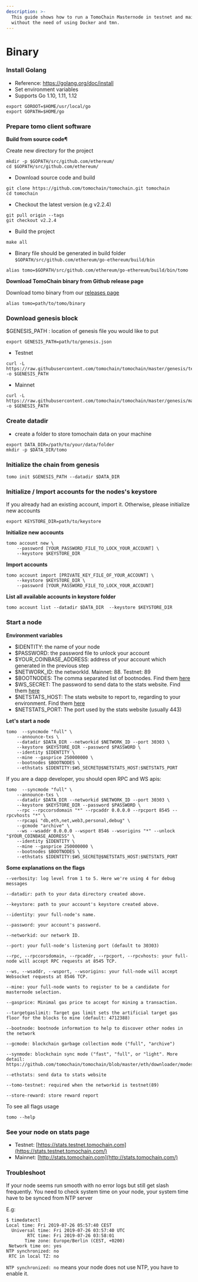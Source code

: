 ```yaml
---
description: >-
  This guide shows how to run a TomoChain Masternode in testnet and mainnet
  without the need of using Docker and tmn.
---
```


# Binary

### Install Golang <a id="install-golang"></a>

* Reference: https://golang.org/doc/install
* Set environment variables
* Supports Go 1.10, 1.11, 1.12

```text
export GOROOT=$HOME/usr/local/go
export GOPATH=$HOME/go
```

### Prepare tomo client software <a id="prepare-tomo-client-software"></a>

**Build from source code¶**

Create new directory for the project

```text
mkdir -p $GOPATH/src/github.com/ethereum/
cd $GOPATH/src/github.com/ethereum/
```

* Download source code and build

```text
git clone https://github.com/tomochain/tomochain.git tomochain
cd tomochain
```

* Checkout the latest version \(e.g v2.2.4\)

```text
git pull origin --tags
git checkout v2.2.4
```

* Build the project

```text
make all
```

* Binary file should be generated in build folder `$GOPATH/src/github.com/ethereum/go-ethereum/build/bin`

```text
alias tomo=$GOPATH/src/github.com/ethereum/go-ethereum/build/bin/tomo
```

**Download TomoChain binary from Github release page**

Download tomo binary from our [releases page](https://github.com/tomochain/tomochain/releases)

```text
alias tomo=path/to/tomo/binary
```

### Download genesis block <a id="download-genesis-block"></a>

$GENESIS\_PATH : location of genesis file you would like to put

```text
export GENESIS_PATH=path/to/genesis.json
```

* Testnet

```text
curl -L https://raw.githubusercontent.com/tomochain/tomochain/master/genesis/testnet.json -o $GENESIS_PATH
```

* Mainnet

```text
curl -L https://raw.githubusercontent.com/tomochain/tomochain/master/genesis/mainnet.json -o $GENESIS_PATH
```

### Create datadir <a id="create-datadir"></a>

* create a folder to store tomochain data on your machine

```text
export DATA_DIR=/path/to/your/data/folder
mkdir -p $DATA_DIR/tomo
```

### Initialize the chain from genesis <a id="initialize-the-chain-from-genesis"></a>

```text
tomo init $GENESIS_PATH --datadir $DATA_DIR
```

### Initialize / Import accounts for the nodes's keystore <a id="initialize-import-accounts-for-the-nodess-keystore"></a>

If you already had an existing account, import it. Otherwise, please initialize new accounts 

```text
export KEYSTORE_DIR=path/to/keystore
```

**Initialize new accounts**

```text
tomo account new \
    --password [YOUR_PASSWORD_FILE_TO_LOCK_YOUR_ACCOUNT] \
    --keystore $KEYSTORE_DIR
```

**Import accounts**

```text
tomo account import [PRIVATE_KEY_FILE_OF_YOUR_ACCOUNT] \    
    --keystore $KEYSTORE_DIR \
    --password [YOUR_PASSWORD_FILE_TO_LOCK_YOUR_ACCOUNT]
```

**List all available accounts in keystore folder**

```text
tomo account list --datadir $DATA_DIR  --keystore $KEYSTORE_DIR
```

### Start a node <a id="start-a-node"></a>

**Environment variables**

* $IDENTITY: the name of your node
* $PASSWORD: the password file to unlock your account
* $YOUR\_COINBASE\_ADDRESS: address of your account which generated in the previous step
* $NETWORK\_ID: the networkId. Mainnet: 88. Testnet: 89
* $BOOTNODES: The comma separated list of bootnodes. Find them [here](https://docs.tomochain.com/general/networks/)
* $WS\_SECRET: The password to send data to the stats website. Find them [here](https://docs.tomochain.com/general/networks/)
* $NETSTATS\_HOST: The stats website to report to, regarding to your environment. Find them [here](https://docs.tomochain.com/general/networks/)
* $NETSTATS\_PORT: The port used by the stats website \(usually 443\)

**Let's start a node**

```text
tomo  --syncmode "full" \
    --announce-txs \
    --datadir $DATA_DIR --networkid $NETWORK_ID --port 30303 \
    --keystore $KEYSTORE_DIR --password $PASSWORD \
    --identity $IDENTITY \
    --mine --gasprice 250000000 \
    --bootnodes $BOOTNODES \
    --ethstats $IDENTITY:$WS_SECRET@$NETSTATS_HOST:$NETSTATS_PORT
```

If you are a dapp developer, you should open RPC and WS apis:

```text
tomo  --syncmode "full" \
    --announce-txs \
    --datadir $DATA_DIR --networkid $NETWORK_ID --port 30303 \
    --keystore $KEYSTORE_DIR --password $PASSWORD \
    --rpc --rpccorsdomain "*" --rpcaddr 0.0.0.0 --rpcport 8545 --rpcvhosts "*" \
    --rpcapi "db,eth,net,web3,personal,debug" \
    --gcmode "archive" \
    --ws --wsaddr 0.0.0.0 --wsport 8546 --wsorigins "*" --unlock "$YOUR_COINBASE_ADDRESS" \
    --identity $IDENTITY \
    --mine --gasprice 250000000 \
    --bootnodes $BOOTNODES \
    --ethstats $IDENTITY:$WS_SECRET@$NETSTATS_HOST:$NETSTATS_PORT
```

**Some explanations on the flags**

```text
--verbosity: log level from 1 to 5. Here we're using 4 for debug messages

--datadir: path to your data directory created above.

--keystore: path to your account's keystore created above.

--identity: your full-node's name.

--password: your account's password.

--networkid: our network ID.

--port: your full-node's listening port (default to 30303)

--rpc, --rpccorsdomain, --rpcaddr, --rpcport, --rpcvhosts: your full-node will accept RPC requests at 8545 TCP.

--ws, --wsaddr, --wsport, --wsorigins: your full-node will accept Websocket requests at 8546 TCP.

--mine: your full-node wants to register to be a candidate for masternode selection.

--gasprice: Minimal gas price to accept for mining a transaction.

--targetgaslimit: Target gas limit sets the artificial target gas floor for the blocks to mine (default: 4712388)

--bootnode: bootnode information to help to discover other nodes in the network

--gcmode: blockchain garbage collection mode ("full", "archive")

--synmode: blockchain sync mode ("fast", "full", or "light". More detail: https://github.com/tomochain/tomochain/blob/master/eth/downloader/modes.go#L24)

--ethstats: send data to stats website

--tomo-testnet: required when the networkid is testnet(89)

--store-reward: store reward report
```

To see all flags usage

```text
tomo --help
```

### See your node on stats page <a id="see-your-node-on-stats-page"></a>

* Testnet: [https://stats.testnet.tomochain.com](https://stats.testnet.tomochain.com/)
* Mainnet: [http://stats.tomochain.com](http://stats.tomochain.com/)

### Troubleshoot <a id="troubleshoot"></a>

If your node seems run smooth with no error logs but still get slash frequently. You need to check system time on your node, your system time have to be synced from NTP server

E.g:

```text
$ timedatectl
Local time: Fri 2019-07-26 05:57:40 CEST
  Universal time: Fri 2019-07-26 03:57:40 UTC
        RTC time: Fri 2019-07-26 03:58:01
       Time zone: Europe/Berlin (CEST, +0200)
 Network time on: yes
NTP synchronized: no
 RTC in local TZ: no
```

`NTP synchronized: no` means your node does not use NTP, you have to enable it.

